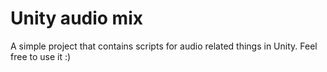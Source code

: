 # Unity audio mix
A simple project that contains scripts for audio related things in Unity. Feel free to use it :)
